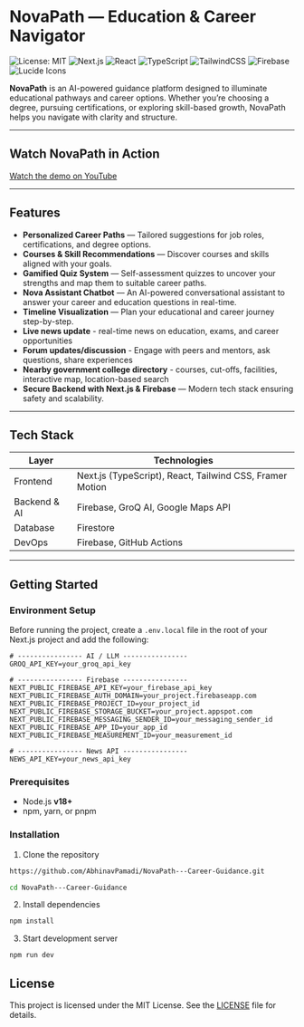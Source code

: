 # NovaPath — Education & Career Navigator
![License: MIT](https://img.shields.io/badge/License-MIT-yellow.svg)
![Next.js](https://img.shields.io/badge/Next.js-15-black?logo=nextdotjs)
![React](https://img.shields.io/badge/React-19-61DAFB?logo=react)
![TypeScript](https://img.shields.io/badge/TypeScript-5-blue?logo=typescript)
![TailwindCSS](https://img.shields.io/badge/TailwindCSS-3.4-38B2AC?logo=tailwindcss)
![Firebase](https://img.shields.io/badge/Firebase-Auth%20%26%20Firestore-orange?logo=firebase)
![Lucide Icons](https://img.shields.io/badge/Lucide-Icons-lightgrey?logo=lucide)


**NovaPath** is an AI-powered guidance platform designed to illuminate educational pathways and career options. Whether you’re choosing a degree, pursuing certifications, or exploring skill-based growth, NovaPath helps you navigate with clarity and structure.

---

## Watch NovaPath in Action

[Watch the demo on YouTube](https://youtu.be/TjKtfPF5r4U)

---

## Features

- **Personalized Career Paths** — Tailored suggestions for job roles, certifications, and degree options.  
- **Courses & Skill Recommendations** — Discover courses and skills aligned with your goals.  
- **Gamified Quiz System** — Self-assessment quizzes to uncover your strengths and map them to suitable career paths.  
- **Nova Assistant Chatbot** — An AI-powered conversational assistant to answer your career and education questions in real-time.  
- **Timeline Visualization** — Plan your educational and career journey step-by-step.
- **Live news update** - real-time news on education, exams, and career opportunities
- **Forum updates/discussion** - Engage with peers and mentors, ask questions, share experiences
- **Nearby government college directory** - courses, cut-offs, facilities, interactive map, location-based search
- **Secure Backend with Next.js & Firebase** — Modern tech stack ensuring safety and scalability.

---

## Tech Stack

| Layer | Technologies |
|-------|---------------|
| Frontend | Next.js (TypeScript), React, Tailwind CSS, Framer Motion |
| Backend & AI | Firebase, GroQ AI, Google Maps API |
| Database | Firestore |
| DevOps | Firebase, GitHub Actions |

---

## Getting Started

### Environment Setup

Before running the project, create a `.env.local` file in the root of your Next.js project and add the following:

```dotenv
# ---------------- AI / LLM ----------------
GROQ_API_KEY=your_groq_api_key

# ---------------- Firebase ----------------
NEXT_PUBLIC_FIREBASE_API_KEY=your_firebase_api_key
NEXT_PUBLIC_FIREBASE_AUTH_DOMAIN=your_project.firebaseapp.com
NEXT_PUBLIC_FIREBASE_PROJECT_ID=your_project_id
NEXT_PUBLIC_FIREBASE_STORAGE_BUCKET=your_project.appspot.com
NEXT_PUBLIC_FIREBASE_MESSAGING_SENDER_ID=your_messaging_sender_id
NEXT_PUBLIC_FIREBASE_APP_ID=your_app_id
NEXT_PUBLIC_FIREBASE_MEASUREMENT_ID=your_measurement_id

# ---------------- News API ----------------
NEWS_API_KEY=your_news_api_key
```

### Prerequisites

- Node.js **v18+**
- npm, yarn, or pnpm

### Installation

1. Clone the repository
```bash
https://github.com/AbhinavPamadi/NovaPath---Career-Guidance.git

cd NovaPath---Career-Guidance
```

2. Install dependencies
```bash
npm install
```

3. Start development server
```bash
npm run dev
```

## License

This project is licensed under the MIT License. See the [LICENSE](LICENSE) file for details.




